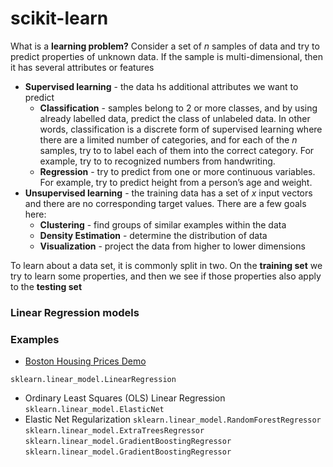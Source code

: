 # scikit-learn

What is a <strong>learning problem?</strong> Consider a set of <em>n</em> samples of data and try to predict properties of unknown data. If the sample is multi-dimensional, then it has several attributes or features

* <strong>Supervised learning</strong> - the data hs additional attributes we want to predict
  * <strong>Classification</strong> - samples belong to 2 or more classes, and by using already labelled data, predict the class of unlabeled data. In other words, classification is a discrete form of supervised learning where there are a limited number of categories, and for each of the <em>n</em> samples, try to to label each of them into the correct category. For example, try to to recognized numbers from handwriting.
  * <strong>Regression</strong> - try to predict from one or more continuous variables. For example, try to predict height from a person&rsquo;s age and weight.
* <strong>Unsupervised learning</strong> - the training data has a set of <em>x</em> input vectors and there are no corresponding target values. There are a few goals here:
  * <strong>Clustering</strong> - find groups of similar examples within the data
  * <strong>Density Estimation</strong> - determine the distribution of data
  * <strong>Visualization</strong> - project the data from higher to lower dimensions

To learn about a data set, it is commonly split in two. On the <strong>training set</strong> we try to learn some properties, and then we see if those properties also apply to the <strong>testing set</strong>


### Linear Regression models


### Examples

* [Boston Housing Prices Demo](../demos/libraries/scikit-learn/boston.py)

`sklearn.linear_model.LinearRegression`
* Ordinary Least Squares (OLS) Linear Regression
`sklearn.linear_model.ElasticNet`
* Elastic Net Regularization
`sklearn.linear_model.RandomForestRegressor`
`sklearn.linear_model.ExtraTreesRegressor`
`sklearn.linear_model.GradientBoostingRegressor`
`sklearn.linear_model.GradientBoostingRegressor`
